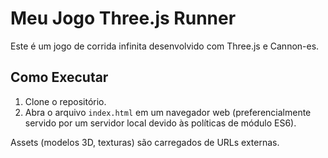 # Meu Jogo Three.js Runner

Este é um jogo de corrida infinita desenvolvido com Three.js e Cannon-es.

## Como Executar
1. Clone o repositório.
2. Abra o arquivo `index.html` em um navegador web (preferencialmente servido por um servidor local devido às políticas de módulo ES6).

Assets (modelos 3D, texturas) são carregados de URLs externas.